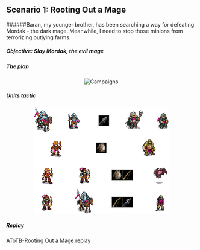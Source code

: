 ## Scenario 1: Rooting Out a Mage
######Baran, my younger brother, has been searching a way for defeating Mordak - the dark mage. Meanwhile, I need to stop those minions from terrorizing outlying farms.

##### Objective: Slay Mordak, the evil mage

##### The plan
<div style='text-align:center'>

![Campaigns](Plan.png?raw=true "The plan")
</div>

##### Units tactic
<div style='text-align:center'>

![Campaigns](Units_tactic.png?raw=true "Units tactic")
</div>

##### Replay
[AToTB-Rooting Out a Mage replay](AToTB-Rooting_Out_a_Mage_replay.gz?raw=true "Download replay")
